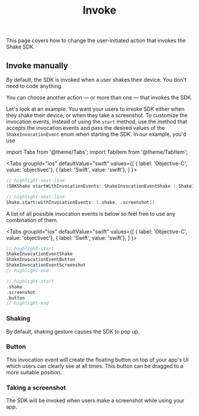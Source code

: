 ﻿---
id: invoke
title: Invoke
---
This page covers how to change the user-initiated action that invokes the Shake SDK.

## Invoke manually
By default, the SDK is invoked when a user shakes their device.
You don't need to code anything.

You can choose another action — or more than one — that invokes the SDK.

Let's look at an example.
You want your users to invoke SDK either when they shake their device, or when they take a screenshot.
To customize the invocation events, instead of using the `start` method,
use the method that accepts the invocation events and pass the desired
values of the `ShakeInvocationEvent` enum when starting the SDK. In our example, you'd use

import Tabs from '@theme/Tabs';
import TabItem from '@theme/TabItem';

<Tabs
  groupId="ios"
  defaultValue="swift"
  values={[
    { label: 'Objective-C', value: 'objectivec'},
    { label: 'Swift', value: 'swift'},
  ]
}>

<TabItem value="objectivec">

```objectivec title="AppDelegate.m"
// highlight-next-line
[SHKShake startWithInvocationEvents: ShakeInvocationEventShake | ShakeInvocationEventScreenshot];
```

</TabItem>

<TabItem value="swift">

```swift title="AppDelegate.swift"
// highlight-next-line
Shake.start(withInvocationEvents: [.shake, .screenshot])
```

</TabItem>
</Tabs>

A list of all possible invocation events is below so feel free to use any combination of them.

<Tabs
  groupId="ios"
  defaultValue="swift"
  values={[
    { label: 'Objective-C', value: 'objectivec'},
    { label: 'Swift', value: 'swift'},
  ]
}>

<TabItem value="objectivec">

```objectivec
// highlight-start
ShakeInvocationEventShake
ShakeInvocationEventButton
ShakeInvocationEventScreenshot
// highlight-end
```

</TabItem>

<TabItem value="swift">

```swift
// highlight-start
.shake
.screenshot
.button
// highlight-end
```

</TabItem>
</Tabs>

### Shaking
By default, shaking gesture causes the SDK to pop up.

### Button
This invocation event will create the floating button on top of your app's UI which users can clearly see at all times.
This button can be dragged to a more suitable position.

### Taking a screenshot
The SDK will be invoked when users make a screenshot while using your app.

